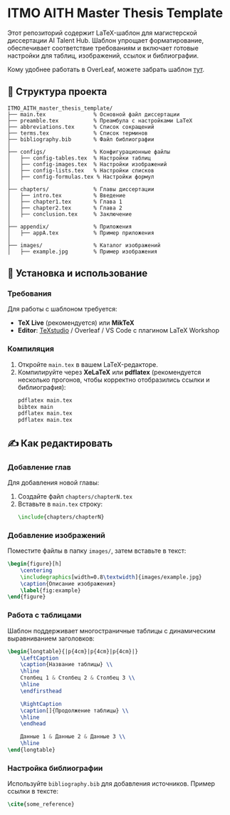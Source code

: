 # ITMO AITH Master Thesis Template

Этот репозиторий содержит LaTeX-шаблон для магистерской диссертации AI Talent Hub. Шаблон упрощает форматирование, обеспечивает соответствие требованиям и включает готовые настройки для таблиц, изображений, ссылок и библиографии.

Кому удобнее работать в OverLeaf, можете забрать шаблон [тут](https://www.overleaf.com/read/mgqyggdgbknt#906037).

## 📂 Структура проекта

```
ITMO_AITH_master_thesis_template/
├── main.tex               % Основной файл диссертации
├── preamble.tex           % Преамбула с настройками LaTeX
├── abbreviations.tex      % Список сокращений
├── terms.tex              % Список терминов
├── bibliography.bib       % Файл библиографии
│
├── configs/               % Конфигурационные файлы
│   ├── config-tables.tex  % Настройки таблиц
│   ├── config-images.tex  % Настройки изображений
│   ├── config-lists.tex   % Настройки списков
│   ├── config-formulas.tex % Настройки формул
│
├── chapters/              % Главы диссертации
│   ├── intro.tex          % Введение
│   ├── chapter1.tex       % Глава 1
│   ├── chapter2.tex       % Глава 2
│   ├── conclusion.tex     % Заключение
│
├── appendix/              % Приложения
│   ├── appA.tex           % Пример приложения
│
├── images/                % Каталог изображений
│   ├── example.jpg        % Пример изображения
```

## 🚀 Установка и использование

### Требования
Для работы с шаблоном требуется:
- **TeX Live** (рекомендуется) или **MikTeX**
- **Editor**: [TeXstudio](https://www.texstudio.org/) / Overleaf / VS Code с плагином LaTeX Workshop

### Компиляция
1. Откройте `main.tex` в вашем LaTeX-редакторе.
2. Компилируйте через **XeLaTeX** или **pdflatex** (рекомендуется несколько прогонов, чтобы корректно отобразились ссылки и библиография):
   ```bash
   pdflatex main.tex
   bibtex main
   pdflatex main.tex
   pdflatex main.tex
   ```

## ✍️ Как редактировать

### Добавление глав
Для добавления новой главы:
1. Создайте файл `chapters/chapterN.tex`
2. Вставьте в `main.tex` строку:
   ```latex
   \include{chapters/chapterN}
   ```

### Добавление изображений
Поместите файлы в папку `images/`, затем вставьте в текст:
```latex
\begin{figure}[h]
    \centering
    \includegraphics[width=0.8\textwidth]{images/example.jpg}
    \caption{Описание изображения}
    \label{fig:example}
\end{figure}
```

### Работа с таблицами
Шаблон поддерживает многостраничные таблицы с динамическим выравниванием заголовков:
```latex
\begin{longtable}{|p{4cm}|p{4cm}|p{4cm}|}
    \LeftCaption
    \caption{Название таблицы} \\
    \hline
    Столбец 1 & Столбец 2 & Столбец 3 \\
    \hline
    \endfirsthead

    \RightCaption
    \caption[]{Продолжение таблицы} \\
    \hline
    \endhead

    Данные 1 & Данные 2 & Данные 3 \\
    \hline
\end{longtable}
```

### Настройка библиографии
Используйте `bibliography.bib` для добавления источников. Пример ссылки в тексте:
```latex
\cite{some_reference}
```

